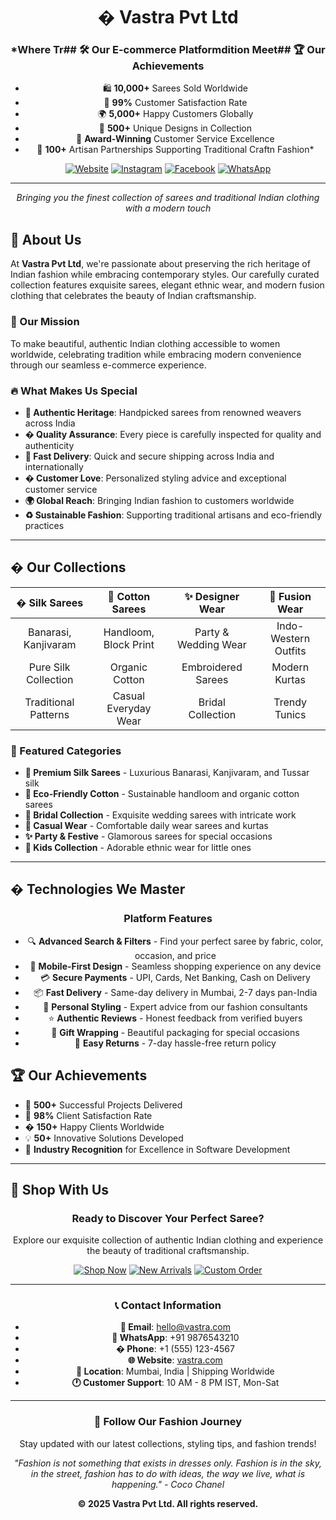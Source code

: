 <div align="center">

# �️ Vastra Pvt Ltd
### *Where Tr## 🛠️ Our E-commerce Platformdition Meet## 🏆 Our Achievements

- 🛍️ **10,000+** Sarees Sold Worldwide
- 🌟 **99%** Customer Satisfaction Rate
- 🌍 **5,000+** Happy Customers Globally
- 💫 **500+** Unique Designs in Collection
- 🏅 **Award-Winning** Customer Service Excellence
- 🌱 **100+** Artisan Partnerships Supporting Traditional Craftn Fashion*

[![Website](https://img.shields.io/badge/Website-vastra.com-pink?style=for-the-badge&logo=globe)](https://vastra.com)
[![Instagram](https://img.shields.io/badge/Instagram-Follow-E4405F?style=for-the-badge&logo=instagram)](https://instagram.com/vastra)
[![Facebook](https://img.shields.io/badge/Facebook-Like-1877F2?style=for-the-badge&logo=facebook)](https://facebook.com/vastra)
[![WhatsApp](https://img.shields.io/badge/WhatsApp-Chat-25D366?style=for-the-badge&logo=whatsapp)](https://wa.me/+911234567890)

---

*Bringing you the finest collection of sarees and traditional Indian clothing with a modern touch*

</div>

## 🌟 About Us

At **Vastra Pvt Ltd**, we're passionate about preserving the rich heritage of Indian fashion while embracing contemporary styles. Our carefully curated collection features exquisite sarees, elegant ethnic wear, and modern fusion clothing that celebrates the beauty of Indian craftsmanship.

### 🎯 Our Mission
To make beautiful, authentic Indian clothing accessible to women worldwide, celebrating tradition while embracing modern convenience through our seamless e-commerce experience.

### 🔥 What Makes Us Special
- **🌺 Authentic Heritage**: Handpicked sarees from renowned weavers across India
- **� Quality Assurance**: Every piece is carefully inspected for quality and authenticity
- **🚚 Fast Delivery**: Quick and secure shipping across India and internationally
- **� Customer Love**: Personalized styling advice and exceptional customer service
- **🌍 Global Reach**: Bringing Indian fashion to customers worldwide
- **♻️ Sustainable Fashion**: Supporting traditional artisans and eco-friendly practices

---

## �️ Our Collections

<div align="center">

| � **Silk Sarees** | 🌿 **Cotton Sarees** | ✨ **Designer Wear** | 👗 **Fusion Wear** |
|:---:|:---:|:---:|:---:|
| Banarasi, Kanjivaram | Handloom, Block Print | Party & Wedding Wear | Indo-Western Outfits |
| Pure Silk Collection | Organic Cotton | Embroidered Sarees | Modern Kurtas |
| Traditional Patterns | Casual Everyday Wear | Bridal Collection | Trendy Tunics |

</div>

### 🎨 Featured Categories
- **🌟 Premium Silk Sarees** - Luxurious Banarasi, Kanjivaram, and Tussar silk
- **🌱 Eco-Friendly Cotton** - Sustainable handloom and organic cotton sarees
- **💎 Bridal Collection** - Exquisite wedding sarees with intricate work
- **🌈 Casual Wear** - Comfortable daily wear sarees and kurtas
- **✨ Party & Festive** - Glamorous sarees for special occasions
- **👶 Kids Collection** - Adorable ethnic wear for little ones

---

## �️ Technologies We Master

<div align="center">

### Platform Features
- 🔍 **Advanced Search & Filters** - Find your perfect saree by fabric, color, occasion, and price
- 📱 **Mobile-First Design** - Seamless shopping experience on any device
- 💳 **Secure Payments** - UPI, Cards, Net Banking, Cash on Delivery
- 📦 **Fast Delivery** - Same-day delivery in Mumbai, 2-7 days pan-India
- 💬 **Personal Styling** - Expert advice from our fashion consultants
- ⭐ **Authentic Reviews** - Honest feedback from verified buyers
- 🎁 **Gift Wrapping** - Beautiful packaging for special occasions
- 🔄 **Easy Returns** - 7-day hassle-free return policy

</div>


## 🏆 Our Achievements

- 🎯 **500+** Successful Projects Delivered
- 🌟 **98%** Client Satisfaction Rate
- � **150+** Happy Clients Worldwide
- 💡 **50+** Innovative Solutions Developed
- 🏅 **Industry Recognition** for Excellence in Software Development

---

## 🤝 Shop With Us

<div align="center">

### Ready to Discover Your Perfect Saree?

Explore our exquisite collection of authentic Indian clothing and experience the beauty of traditional craftsmanship.

[![Shop Now](https://img.shields.io/badge/�️_Shop_Now-Browse_Collection-FF69B4?style=for-the-badge)](https://vastra.com/shop)
[![New Arrivals](https://img.shields.io/badge/✨_New_Arrivals-Latest_Collection-9370DB?style=for-the-badge)](https://vastra.com/new-arrivals)
[![Custom Order](https://img.shields.io/badge/🎨_Custom_Order-Personalized_Saree-FF6347?style=for-the-badge)](https://vastra.com/custom)

---

### 📞 Contact Information

- **📧 Email**: hello@vastra.com
- **📱 WhatsApp**: +91 9876543210
- **� Phone**: +1 (555) 123-4567
- **🌐 Website**: [vastra.com](https://vastra.com)
- **📍 Location**: Mumbai, India | Shipping Worldwide
- **🕐 Customer Support**: 10 AM - 8 PM IST, Mon-Sat

</div>

---

<div align="center">

### 🌟 Follow Our Fashion Journey

Stay updated with our latest collections, styling tips, and fashion trends!

*"Fashion is not something that exists in dresses only. Fashion is in the sky, in the street, fashion has to do with ideas, the way we live, what is happening." - Coco Chanel*

**© 2025 Vastra Pvt Ltd. All rights reserved.**

</div>

